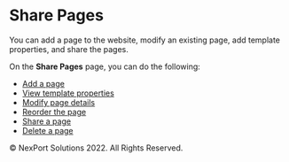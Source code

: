 # Share Pages

You can add a page to the website, modify an existing page, add template properties, and share the pages.

&#x20;

On the **Share Pages** page, you can do the following:

* [Add a page](https://www.nexportcampus.com/Content/Guides/aweb/Content/Module\_Topics/Campus\_Management/Group\_Tools/Share\_Pages/Add\_a\_page.htm)
* [View template properties](https://www.nexportcampus.com/Content/Guides/aweb/Content/Module\_Topics/Campus\_Management/Group\_Tools/Share\_Pages/View\_template\_properties\_SharePages.htm)
* [Modify page details](https://www.nexportcampus.com/Content/Guides/aweb/Content/Module\_Topics/Campus\_Management/Group\_Tools/Share\_Pages/Modify\_page\_details.htm)
* [Reorder the page](https://www.nexportcampus.com/Content/Guides/aweb/Content/Module\_Topics/Campus\_Management/Group\_Tools/Share\_Pages/Reorder\_the\_page.htm)
* [Share a page](https://www.nexportcampus.com/Content/Guides/aweb/Content/Module\_Topics/Campus\_Management/Group\_Tools/Share\_Pages/Share\_a\_page.htm)
* [Delete a page](https://www.nexportcampus.com/Content/Guides/aweb/Content/Module\_Topics/Campus\_Management/Group\_Tools/Share\_Pages/Delete\_a\_page.htm)

&#x20; © NexPort Solutions 2022. All Rights Reserved.
